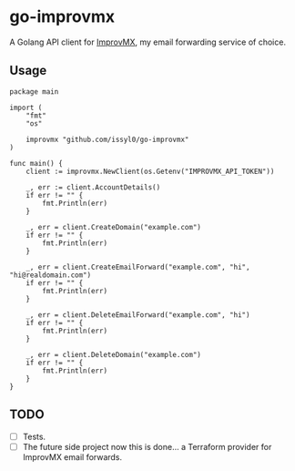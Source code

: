 # go-improvmx

A Golang API client for [ImprovMX](https://improvmx.com), my email forwarding service of choice.

## Usage

```golang
package main

import (
	"fmt"
	"os"

	improvmx "github.com/issyl0/go-improvmx"
)

func main() {
	client := improvmx.NewClient(os.Getenv("IMPROVMX_API_TOKEN"))

	_, err := client.AccountDetails()
	if err != "" {
		fmt.Println(err)
	}

	_, err = client.CreateDomain("example.com")
	if err != "" {
		fmt.Println(err)
	}

	_, err = client.CreateEmailForward("example.com", "hi", "hi@realdomain.com")
	if err != "" {
		fmt.Println(err)
	}

	_, err = client.DeleteEmailForward("example.com", "hi")
	if err != "" {
		fmt.Println(err)
	}

	_, err = client.DeleteDomain("example.com")
	if err != "" {
		fmt.Println(err)
	}
}
```

## TODO

- [ ] Tests.
- [ ] The future side project now this is done... a Terraform provider for ImprovMX email forwards.
